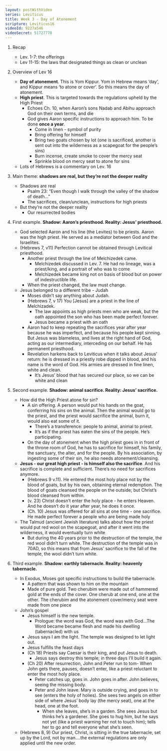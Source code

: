 ```yaml
---
layout: postWithVideo
series: Leviticus
title: Week 3 - Day of Atonement
scripture: Leviticus16
videoId: 9227a546
videoSecret: 51727778
---
```


1. Recap
    - Lev. 1-7: the offerings
    - Lev 11-15: the laws that designated things as clean or unclean

2. Overview of Lev 16
    - **Day of atonement**. This is Yom Kippur. Yom in Hebrew means ‘day’, and Kippur means ‘to atone or cover’. So this means the day of atonement.
    - **High priest**. This is targeted towards the regulations upheld by the High Priest  
        - Echoes Ch. 10, when Aaron’s sons Nadab and Abihu approach God on their own terms, and die
        - God gives Aaron specific instructions to approach him. To be done **once a year**.
            - Come in linen - symbol of purity
            - Bring offering for himself
            - Bring two goats chosen by lot (one is sacrificed, another is sent out into the wilderness as a scapegoat for the people’s sins)
            - Burn incense, create smoke to cover the mercy seat
            - Sprinkle blood on mercy seat to atone for sins  
    - Lots of Hebrews is a commentary on Lev. 16

3. Main theme: **shadows are real, but they’re not the deeper reality**
    - Shadows are real
        - Psalm 23: “Even though I walk through the valley of the shadow of death...”
        - The sacrifices, clean/unclean, instructions for high priests
    - But they’re not the deeper reality
        - Our resurrected bodies

4. First example. **Shadow: Aaron’s priesthood. Reality: Jesus’ priesthood.**
    - God selected Aaron and his line (the Levites) to be priests. Aaron was the high priest. He served as a mediator between God and the Israelites.
    - (Hebrews 7, v11) Perfection cannot be obtained through Levitical priesthood.
        - Another priest through the line of Melchizedek came.
            - Melchizedek discussed in Lev. 7. He had no lineage, was a priest/king, and a portrait of who was to come
            - Melchizedek became king not on basis of blood but on power of indestructible life.
        - When the priest changed, the law must change.
    - Jesus belonged to a different tribe - Judah
        - Moses didn’t say anything about Judah.
        - (Hebrews 7, v 17) You [Jesus] are a priest in the line of Melchizadek.
            - The law appoints as high priests men who are weak, but the oath appointed the son who has been made perfect forever.
            - Jesus became a priest with an oath
        - Aaron had to keep repeating the sacrifices year after year because he was imperfect, and because his people kept sinning. But Jesus was blameless, and lives at the right hand of God, acting as our intermediary, interceding on our behalf. He has permanent priesthood.
        - Revelation harkens back to Leviticus when it talks about Jesus’ return: he is dressed in a priestly robe dipped in blood, and his name is the word of God. His armies are dressed in fine linen, white and clean.
            - It’s Jesus’ blood that has secured our place, so we can be white and clean

5. Second example. **Shadow: animal sacrifice. Reality: Jesus’ sacrifice.**
    - How did the High Priest atone for sin?
        - A sin offering. A person would put his hands on the goat, conferring his sins on the animal. Then the animal would go to the priest, and the priest would sacrifice the animal, burn it, would also eat some of it.
            - There’s a transference: people to animal, animal to priest.
            - It’s as if the priest has eaten the sins of the people. He’s participating.
        - On the day of atonement when the high priest goes in in front of the throne room of God, he has to sacrifice for himself, his family, the sanctuary, the alter, and for the people. By his association, by ingesting some of their sin, he also needs atonement/cleansing.
    - **Jesus - our great high priest - is himself also the sacrifice**. And his sacrifice is complete and sufficient. There’s no need for sacrifices anymore.
        - (Hebrews 9 v.11). He entered the most holy place not by the blood of goats, but by his own, obtaining eternal redemption. The blood of goats cleansed the people on the outside; but Christ’s blood cleansed from within.
        - (v. 23) Christ doesn’t enter the holy place - he enters Heaven. And he doesn’t do it year after year, he does it once.
        - (Ch. 10) Jesus was offered for all sins at one time - one sacrifice. He made perfect forever a people who are being made holy
    - The Talmud (ancient Jewish literature) talks about how the priest would put red wool on the scapegoat, and after it went into the wilderness, it would eventually turn white
        - But during the 40 years prior to the destruction of the temple, the red wool didn’t turn white. The destruction of the temple was in 70AD, so this means that from Jesus’ sacrifice to the fall of the temple, the wool didn’t turn white.

6. Third example. **Shadow: earthly tabernacle. Reality: heavenly tabernacle.**
    - In Exodus, Moses got specific instructions to build the tabernacle.
        - A pattern that was shown to him on the mountain
        - Made of pure gold. Two cherubim were made out of hammered gold at the ends of the cover. One cherub at one end, one at the other. The cherubim and the atonement cover/mercy seat were made from one piece 
    - John’s gospel
        - Jesus himself is the new temple.
            - Prologue: the word was God, the word was with God...The Word became became flesh and made his dwelling (tabernacled) with us
        - Jesus says I am the light. The temple was designed to let light out.
        - Jesus fulfills the feast days
        - (Ch 18) Priests say Caesar is their king, and put Jesus to death.
            - Jesus says destroy this temple; in three days I’ll build it again.
        - (Ch 20) After resurrection, John and Peter run to tom- When John gets there, pauses, doesn’t enter, like a priest reluctant to enter the most holy place.
            - Peter catches up, goes in. John goes in after. John believes, seeing the missing body.
            - Peter and John leave. Mary is outside crying, and goes in to see (enters the holy of holies). She sees two angels on either side of where Jesus’ body lay (the mercy seat), one at the head, one at the foot.
                - When she leaves, she’s in a garden. She sees Jesus but thinks he’s a gardener. She goes to hug him, but he says not yet (like a priest warning her not to touch him); tells her to go and tell everyone what she’s seen.
    - (Hebrews 8, 9) Our priest, Christ, is sitting in the true tabernacle, set up by the Lord, not by man....the external regulations are only applied until the new order.